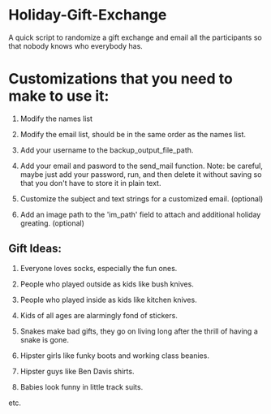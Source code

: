 # Holiday-Gift-Exchange
A quick script to randomize a gift exchange and email all the participants so that nobody knows who everybody has.

# Customizations that you need to make to use it:

1. Modify the names list

2. Modify the email list, should be in the same order as the names list.

3. Add your username to the backup_output_file_path.

4. Add your email and pasword to the send_mail function.  Note: be careful, maybe just add your password, run, and then delete it without saving so that you don't have to store it in plain text.

5. Customize the subject and text strings for a customized email. (optional)

6. Add an image path to the 'im_path' field to attach and additional holiday greating. (optional) 

## Gift Ideas:

1. Everyone loves socks, especially the fun ones.

2. People who played outside as kids like bush knives.

3. People who played inside as kids like kitchen knives.

4. Kids of all ages are alarmingly fond of stickers.

5. Snakes make bad gifts, they go on living long after the thrill of having a snake is gone. 

6. Hipster girls like funky boots and working class beanies.

7. Hipster guys like Ben Davis shirts.

8. Babies look funny in little track suits.

etc.